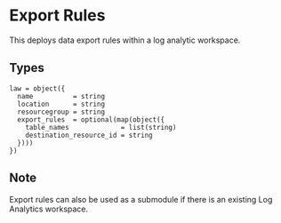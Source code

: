 # Export Rules

This deploys data export rules within a log analytic workspace.

## Types

```hcl
law = object({
  name          = string
  location      = string
  resourcegroup = string
  export_rules  = optional(map(object({
    table_names             = list(string)
    destination_resource_id = string
  })))
})
```

## Note

Export rules can also be used as a submodule if there is an existing Log Analytics workspace.

